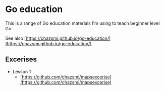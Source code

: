 # Go education

This is a range of Go education materials I'm using to teach beginner level Go

See also [https://chazsmi.github.io/go-education/](https://chazsmi.github.io/go-education/)

## Excerises
- Lesson 1
    - [https://github.com/chazsmi/mapsexcerise](https://github.com/chazsmi/mapsexcerise)
